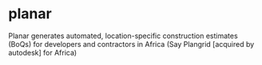 # planar
Planar generates automated, location-specific construction estimates (BoQs) for developers and contractors in Africa (Say Plangrid [acquired by autodesk] for Africa)
